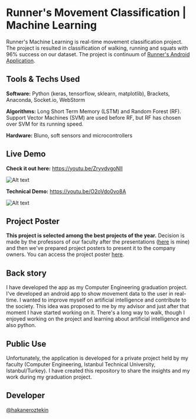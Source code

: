 # Runner's Movement Classification | Machine Learning
Runner's Machine Learning is real-time movement classification project. The project is resulted in classification of walking, running and squats with 96% success on our dataset. The project is continuum of [Runner's Android Application](https://github.com/hakaneroztekin/runners-android-app/).

## Tools & Techs Used
**Software:** Python (keras, tensorflow, sklearn, matplotlib), Brackets, Anaconda, Socket.io, WebStorm

**Algorithms:** Long Short Term Memory (LSTM) and Random Forest (RF). Support Vector Machines (SVM) are used before RF, but RF has chosen over SVM for its running speed. 

**Hardware:** Bluno, soft sensors and microcontrollers

## Live Demo
**Check it out here:** https://youtu.be/ZryvdvgoNlI

![Alt text](https://img.youtube.com/vi/ZryvdvgoNlI/0.jpg)

**Technical Demo:** https://youtu.be/O2oVdo0vo8A

![Alt text](https://img.youtube.com/vi/O2oVdo0vo8A/0.jpg)

## Project Poster
**This project is selected among the best projects of the year.** Decision is made by the professors of our faculty after the presentations ([here](/Presentation.pptx) is mine) and then we've prepared project posters to present it to the company owners. You can access the project poster [here](/Poster.pptx). 

## Back story
I have developed the app as my Computer Engineering graduation project. I've developed an android app to show movement data to the user in real-time. I wanted to improve myself on artificial intelligence and contribute to the society. This idea was proposed to me by my advisor and just after that moment I have started working on it. There's a long way to walk, though I enjoyed working on the project and learning about artificial intelligence and also python.

## Public Use
Unfortunately, the application is developed for a private project held by my faculty (Computer Engineering, Istanbul Technical University, Istanbul/Turkey). I have created this repository to share the insights and my work during my graduation project.

## Developer
[@hakaneroztekin](www.github.com/hakaneroztekin)




